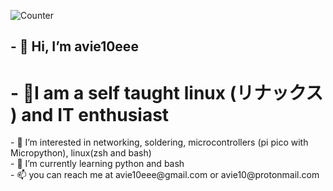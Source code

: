![Counter](https://komarev.com/ghpvc/?username=avie10eee)
<h2>- 👋 Hi, I’m avie10eee </h2>
<h1>- 🍁I am a self taught linux (リナックス ) and IT enthusiast </h1>


<p>- 👀 I’m interested in networking, soldering, microcontrollers (pi pico with Micropython), linux(zsh and bash) <br>
- 🌱 I’m currently learning python and bash<br>
- 📫 you can reach me at avie10eee@gmail.com or avie10@protonmail.com </p>


